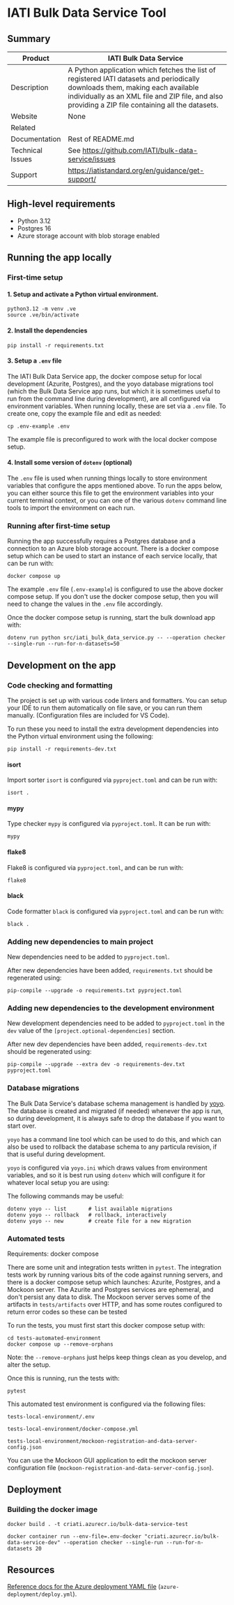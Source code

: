 
# IATI Bulk Data Service Tool

## Summary

 Product  |  IATI Bulk Data Service
--- | ---
Description | A Python application which fetches the list of registered IATI datasets and periodically downloads them, making each available individually as an XML file and ZIP file, and also providing a ZIP file containing all the datasets.
Website |  None
Related |
Documentation | Rest of README.md
Technical Issues | See https://github.com/IATI/bulk-data-service/issues
Support | https://iatistandard.org/en/guidance/get-support/

## High-level requirements

* Python 3.12
* Postgres 16
* Azure storage account with blob storage enabled

## Running the app locally

### First-time setup

#### 1. Setup and activate a Python virtual environment.

```
python3.12 -m venv .ve
source .ve/bin/activate
```

#### 2. Install the dependencies

```
pip install -r requirements.txt
```

#### 3. Setup a `.env` file

The IATI Bulk Data Service app, the docker compose setup for local development (Azurite, Postgres), and the yoyo database migrations tool (which the Bulk Data Service app runs, but which it is sometimes useful to run from the command line during development), are all configured via environment variables. When running locally, these are set via a `.env` file. To create one, copy the example file and edit as needed:

```
cp .env-example .env
```

The example file is preconfigured to work with the local docker compose setup.

#### 4. Install some version of `dotenv` (optional)

The `.env` file is used when running things locally to store environment variables that configure the apps mentioned above. To run the apps below, you can either source this file to get the environment variables into your current terminal context, or you can one of the various `dotenv` command line tools to import the environment on each run.

### Running after first-time setup

Running the app successfully requires a Postgres database and a connection to an Azure blob storage account. There is a docker compose setup which can be used to start an instance of each service locally, that can be run with:

```
docker compose up
```

The example `.env` file (`.env-example`) is configured to use the above docker compose setup. If you don't use the docker compose setup, then you will need to change the values in the `.env` file accordingly.

Once the docker compose setup is running, start the bulk download app with:

```
dotenv run python src/iati_bulk_data_service.py -- --operation checker --single-run --run-for-n-datasets=50
```


## Development on the app

### Code checking and formatting

The project is set up with various code linters and formatters. You can setup your IDE to run them automatically on file save, or you can run them manually. (Configuration
files are included for VS Code).

To run these you need to install the extra development dependencies into the Python virtual environment using the following:

```
pip install -r requirements-dev.txt
```

#### isort

Import sorter `isort` is configured via `pyproject.toml` and can be run with:

```
isort .
```

#### mypy

Type checker `mypy` is configured via `pyproject.toml`. It can be run with:

```
mypy
```

#### flake8

Flake8 is configured via `pyproject.toml`, and can be run with:

```
flake8
```

#### black

Code formatter `black` is configured via `pyproject.toml` and can be run with:

```
black .
```


### Adding new dependencies to main project

New dependencies need to be added to `pyproject.toml`.

After new dependencies have been added, `requirements.txt` should be regenerated using:

```
pip-compile --upgrade -o requirements.txt pyproject.toml
```

### Adding new dependencies to the development environment

New development dependencies need to be added to `pyproject.toml` in the `dev` value of the `[project.optional-dependencies]` section.

After new dev dependencies have been added, `requirements-dev.txt` should be regenerated using:

```
pip-compile --upgrade --extra dev -o requirements-dev.txt pyproject.toml
```

### Database migrations

The Bulk Data Service's database schema management is handled by [yoyo](https://ollycope.com/software/yoyo/latest/). The database is created and migrated (if needed) whenever the app is run, so during development, it is always safe to drop the database if you want to start over.

`yoyo` has a command line tool which can be used to do this, and which can also be used to rollback the database schema to any particula revision, if that is useful during development.

`yoyo` is configured via `yoyo.ini` which draws values from environment variables, and so it is best run using `dotenv` which will configure it for whatever local setup you are using:

The following commands may be useful:

```
dotenv yoyo -- list       # list available migrations
dotenv yoyo -- rollback   # rollback, interactively
dotenv yoyo -- new        # create file for a new migration
```


### Automated tests

Requirements: docker compose

There are some unit and integration tests written in `pytest`. The integration tests work by running various bits of the code against running servers, and there is a docker compose setup which launches: Azurite, Postgres, and a Mockoon server. The Azurite and Postgres services are ephemeral, and don't persist any data to disk. The Mockoon server serves some of the artifacts in `tests/artifacts` over HTTP, and has some routes configured to return error codes so these can be tested

To run the tests, you must first start this docker compose setup with:

```
cd tests-automated-environment
docker compose up --remove-orphans
```

Note: the `--remove-orphans` just helps keep things clean as you develop, and alter the setup.

Once this is running, run the tests with:

```
pytest
```

This automated test environment is configured via the following files:

`tests-local-environment/.env`

`tests-local-environment/docker-compose.yml`

`tests-local-environment/mockoon-registration-and-data-server-config.json`

You can use the Mockoon GUI application to edit the mockoon server configuration file (`mockoon-registration-and-data-server-config.json`).

## Deployment

### Building the docker image

```
docker build . -t criati.azurecr.io/bulk-data-service-test
```

```
docker container run --env-file=.env-docker "criati.azurecr.io/bulk-data-service-dev" --operation checker --single-run --run-for-n-datasets 20
```


## Resources

[Reference docs for the Azure deployment YAML file](https://learn.microsoft.com/en-us/azure/container-instances/container-instances-reference-yaml#schema) (`azure-deployment/deploy.yml`).


